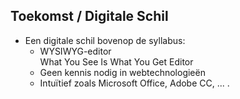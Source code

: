 Toekomst **/ Digitale Schil**
-----------------------------

- Een digitale schil bovenop de syllabus:
  - WYSIWYG-editor  
  What You See Is What You Get Editor
  - Geen kennis nodig in webtechnologieën
  - Intuïtief zoals Microsoft Office, Adobe CC, ... .